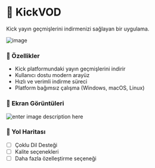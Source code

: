 
# 🎥 KickVOD

Kick yayın geçmişlerini indirmenizi sağlayan bir uygulama.

![image](https://i.ibb.co/jZRx0hFb/image.png)

### 🚀 Özellikler

-   Kick platformundaki yayın geçmişlerini indirir
-   Kullanıcı dostu modern arayüz
-   Hızlı ve verimli indirme süreci
-   Platform bağımsız çalışma (Windows, macOS, Linux)

### 📸 Ekran Görüntüleri

![enter image description here](https://i.ibb.co/pSDWjNb/image.png)

### 📌 Yol Haritası

 - [ ] Çoklu Dil Desteği
 - [ ] Kalite seçenekleri
 - [ ] Daha fazla özelleştirme seçeneği

